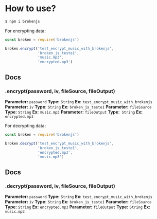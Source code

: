 # How to use?

```bash
$ npm i brokenjs
```
For encrypting data:

```javascript
const broken = require('brokenjs')

broken.encrypt('test_encrypt_music_with_brokenjs',
               'broken_js_teste1',
               'music.mp3',
               'encrypted.mp3')
```
## Docs

### .encrypt(password, iv, fileSource, fileOutput)

**Parameter:** `password` **Type:** `String` **Ex:** `test_encrypt_music_with_brokenjs`
**Parameter:** `iv` **Type:** `String` **Ex:** `broken_js_teste1`
**Parameter:** `fileSource` **Type:** `String` **Ex:** `music.mp3`
**Parameter:** `fileOutput` **Type:**` String` **Ex:** `encrypted.mp3`

For decrypting data:

```javascript
const broken = require('brokenjs')

broken.decrypt('test_encrypt_music_with_brokenjs',
               'broken_js_teste1',
               'encrypted.mp3',
               'music.mp3')
```
## Docs

### .decrypt(password, iv, fileSource, fileOutput)

**Parameter:** `password` **Type:** ``String`` **Ex:** `test_encrypt_music_with_brokenjs`
**Parameter:** `iv` **Type:** `String` **Ex:** `broken_js_teste1`
**Parameter:** `fileSource` **Type:** `String` **Ex:** `encrypted.mp3`
**Parameter:** `fileOutput` **Type:** `String` **Ex:** `music.mp3`


